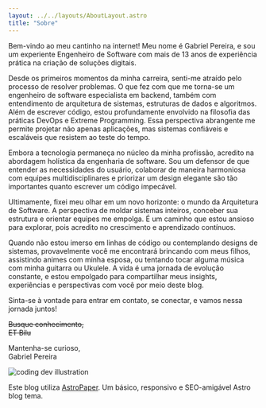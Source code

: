 ```yaml
---
layout: ../../layouts/AboutLayout.astro
title: "Sobre"
---
```


Bem-vindo ao meu cantinho na internet! Meu nome é Gabriel Pereira, e sou um experiente Engenheiro de Software com mais de 13 anos de experiência prática na criação de soluções digitais.

Desde os primeiros momentos da minha carreira, senti-me atraído pelo processo de resolver problemas. O que fez com que me torna-se um engenheiro de software especialista em backend, também com entendimento de arquitetura de sistemas, estruturas de dados e algoritmos. Além de escrever código, estou profundamente envolvido na filosofia das práticas DevOps e Extreme Programming. Essa perspectiva abrangente me permite projetar não apenas aplicações, mas sistemas confiáveis e escaláveis que resistem ao teste do tempo.

Embora a tecnologia permaneça no núcleo da minha profissão, acredito na abordagem holística da engenharia de software. Sou um defensor de que entender as necessidades do usuário, colaborar de maneira harmoniosa com equipes multidisciplinares e priorizar um design elegante são tão importantes quanto escrever um código impecável.

Ultimamente, fixei meu olhar em um novo horizonte: o mundo da Arquitetura de Software. A perspectiva de moldar sistemas inteiros, conceber sua estrutura e orientar equipes me empolga. É um caminho que estou ansioso para explorar, pois acredito no crescimento e aprendizado contínuos.

Quando não estou imerso em linhas de código ou contemplando designs de sistemas, provavelmente você me encontrará brincando com meus filhos, assistindo animes com minha esposa, ou tentando tocar alguma música com minha guitarra ou Ukulele. A vida é uma jornada de evolução constante, e estou empolgado para compartilhar meus insights, experiências e perspectivas com você por meio deste blog.

Sinta-se à vontade para entrar em contato, se conectar, e vamos nessa jornada juntos!

~~Busque conhecimento,~~  
~~ET Bilu~~

Mantenha-se curioso,  
Gabriel Pereira

<div>
  <img src="/assets/dev.svg" class="sm:w-1/2 mx-auto" alt="coding dev illustration">
</div>

Este blog utiliza [AstroPaper](https://github.com/satnaing/astro-paper). Um básico, responsivo e SEO-amigável Astro blog tema.
